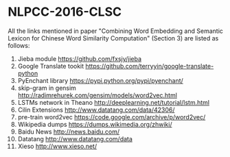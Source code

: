 # NLPCC-2016-CLSC
All the links mentioned in paper "Combining Word Embedding and Semantic Lexicon for Chinese Word Similarity Computation" (Section 3) are listed as follows:

1. Jieba module https://github.com/fxsjy/jieba
2. Google Translate tookit https://github.com/terryyin/google-translate-python
3. PyEnchant library https://pypi.python.org/pypi/pyenchant/
4. skip-gram in gensim http://radimrehurek.com/gensim/models/word2vec.html
5. LSTMs network in Theano http://deeplearning.net/tutorial/lstm.html
6. Cilin Extensions http://www.datatang.com/data/42306/
7. pre-train word2vec https://code.google.com/archive/p/word2vec/
8. Wikipedia dumps https://dumps.wikimedia.org/zhwiki/
9. Baidu News http://news.baidu.com/
10. Datatang http://www.datatang.com/data
11. Xieso http://www.xieso.net/
